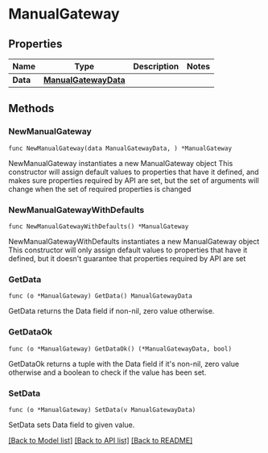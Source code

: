 # ManualGateway

## Properties

Name | Type | Description | Notes
------------ | ------------- | ------------- | -------------
**Data** | [**ManualGatewayData**](ManualGatewayData.md) |  | 

## Methods

### NewManualGateway

`func NewManualGateway(data ManualGatewayData, ) *ManualGateway`

NewManualGateway instantiates a new ManualGateway object
This constructor will assign default values to properties that have it defined,
and makes sure properties required by API are set, but the set of arguments
will change when the set of required properties is changed

### NewManualGatewayWithDefaults

`func NewManualGatewayWithDefaults() *ManualGateway`

NewManualGatewayWithDefaults instantiates a new ManualGateway object
This constructor will only assign default values to properties that have it defined,
but it doesn't guarantee that properties required by API are set

### GetData

`func (o *ManualGateway) GetData() ManualGatewayData`

GetData returns the Data field if non-nil, zero value otherwise.

### GetDataOk

`func (o *ManualGateway) GetDataOk() (*ManualGatewayData, bool)`

GetDataOk returns a tuple with the Data field if it's non-nil, zero value otherwise
and a boolean to check if the value has been set.

### SetData

`func (o *ManualGateway) SetData(v ManualGatewayData)`

SetData sets Data field to given value.



[[Back to Model list]](../README.md#documentation-for-models) [[Back to API list]](../README.md#documentation-for-api-endpoints) [[Back to README]](../README.md)


